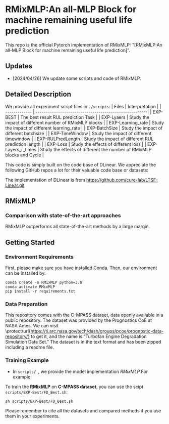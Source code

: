# RMixMLP:An all-MLP Block for machine remaining useful life prediction

This repo is the official Pytorch implementation of RMixMLP: "[RMixMLP:An all-MLP Block for machine remaining useful life prediction]". 


## Updates
- [2024/04/26] We update some scripts and code of RMixMLP. 

## Detailed Description
We provide all experiment script files in `./scripts`:
| Files      |                              Interpretation                          |
| ------------- | -------------------------------------------------------| 
| EXP-BEST      | The best result RUL prediction Task                   |
| EXP-Lyaers      | Study the impact of different number of RMixMLP blocks  | 
| EXP-Learning_rate      | Study the impact of different learning_rate   | 
| EXP-BatchSize      | Study the impact of different batchsize  | 
| EXP-TimeWindow      | Study the impact of different timewindow  | 
| EXP-RULPredLength      | Study the impact of different RUL prediction length  | 
| EXP-Loss        | Study the effects of different loss      |
| EXP-Layers_r_times        | Study the effects of different the number of RMixMLP blocks and Cycle      |


This code is simply built on the code base of DLinear. We appreciate the following GitHub repos a lot for their valuable code base or datasets:

The implementation of DLinear is from https://github.com/cure-lab/LTSF-Linear.git

## RMixMLP

### Comparison with state-of-the-art approaches
RMixMLP outperforms all state-of-the-art methods by a large margin.

## Getting Started
### Environment Requirements

First, please make sure you have installed Conda. Then, our environment can be installed by:
```
conda create -n RMixMLP python=3.8
conda activate RMixMLP
pip install -r requirements.txt
```

### Data Preparation

This repository comes with the C-MPASS dataset, data openly available in a public repository. The dataset was provided by the Prognostics CoE at NASA Ames. We can visit \protect\url{https://ti.arc.nasa.gov/tech/dash/groups/pcoe/prognostic-data-repository/} to get it, and the name is “Turbofan Engine Degradation Simulation Data Set.” The dataset is in the text format and has been zipped including a readme file. 

### Training Example
- In `scripts/ `, we provide the model implementation *RMixMLP*
For example:

To train the **RMixMLP** on **C-MPASS dataset**, you can use the scipt `scripts/EXP-Best/FD_Best.sh`:
```
sh scripts/EXP-Best/FD_Best.sh
``` 

Please remember to cite all the datasets and compared methods if you use them in your experiments.
